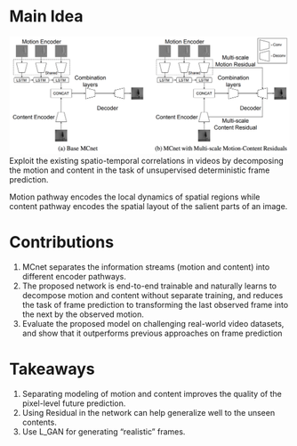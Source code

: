 # Main Idea
![](img/0.png)
Exploit the existing spatio-temporal correlations in videos by decomposing the motion and content in the task of unsupervised deterministic frame prediction.

Motion pathway encodes the local dynamics of spatial regions while content pathway encodes the spatial layout of the salient parts of an image.

# Contributions
1. MCnet separates the information streams (motion and content) into different encoder pathways.
2. The proposed network is end-to-end trainable and naturally learns to decompose motion and
content without separate training, and reduces the task of frame prediction to transforming
the last observed frame into the next by the observed motion.
3. Evaluate the proposed model on challenging real-world video datasets, and show that it
outperforms previous approaches on frame prediction

# Takeaways
1. Separating modeling of motion and content improves the quality of the pixel-level future prediction.
2. Using Residual in the network can help generalize well to the unseen contents.
3. Use L_GAN for generating “realistic” frames.

